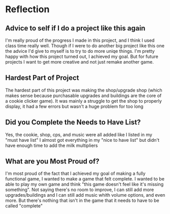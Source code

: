 # Reflection

## Advice to self if I do a project like this again

I'm really proud of the progress I made in this project, and I think I used class time really well. Though if I were to do another big project like this one the advice I'd give to myself is to try to do more uniqe things. I'm pretty happy with how this project turned out, I achieved my goal. But for future projects I want to get more creative and not just remake another game.

## Hardest Part of Project

The hardest part of this project was making the shop/upgrade shop (which makes sense because purchasable upgrades and buildings are the core of a cookie clicker game). It was mainly a struggle to get the shop to properly display, it had a few errors but wasn't a huge problem for too long

## Did you Complete the Needs to Have List?

Yes, the cookie, shop, cps, and music were all added like I listed in my "must have list" I almost got everything in my "nice to have list" but didn't have enough time to add the milk multipliers

## What are you Most Proud of?

I'm most proud of the fact that I achieved my goal of making a fully functional game, I wanted to make a game that felt complete. I wanted to be able to play my own game and think "this game doesn't feel like it's missing something". Not saying there's no room to improve, I can still add more upgrades/buildings and I can still add music whith volume options, and even more. But there's nothing that isn't in the game that it needs to have to be called "complete"